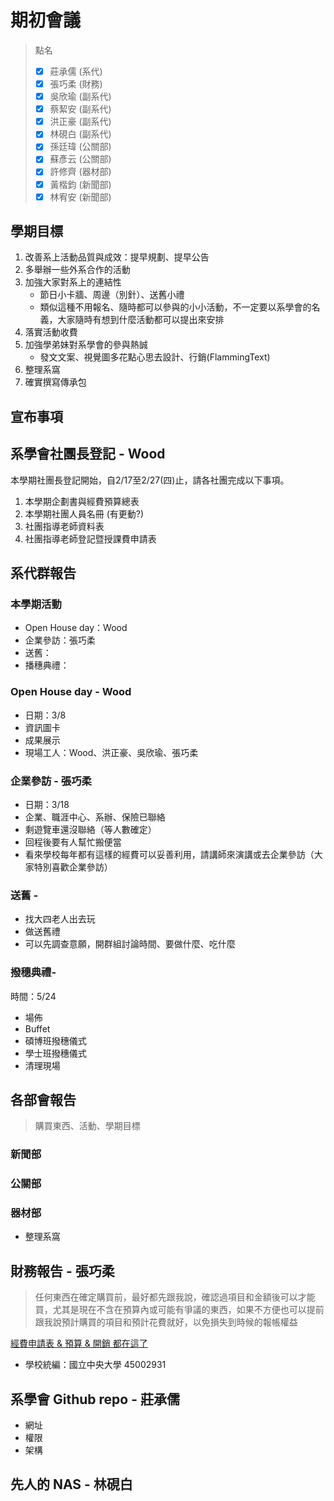 # 期初會議

> 點名
>
> - [x] 莊承儒 (系代)
> - [x] 張巧柔 (財務)
> - [x] 吳欣瑜 (副系代)
> - [x] 蔡絜安 (副系代)
> - [x] 洪正豪 (副系代)
> - [x] 林硯白 (副系代)
> - [x] 孫廷瑋 (公關部)
> - [x] 蘇彥云 (公關部)
> - [x] 許修齊 (器材部)
> - [x] 黃楷鈞 (新聞部)
> - [x] 林宥安 (新聞部)

## 學期目標

1. 改善系上活動品質與成效：提早規劃、提早公告
2. 多舉辦一些外系合作的活動
3. 加強大家對系上的連結性
   - 節日小卡牆、周邊（別針）、送舊小禮
   - 類似這種不用報名、隨時都可以參與的小小活動，不一定要以系學會的名義，大家隨時有想到什麼活動都可以提出來安排
4. 落實活動收費
5. 加強學弟妹對系學會的參與熱誠
   - 發文文案、視覺圖多花點心思去設計、行銷(FlammingText)
6. 整理系窩
7. 確實撰寫傳承包

## 宣布事項

## 系學會社團長登記 - Wood

本學期社團長登記開始，自2/17至2/27(四)止，請各社團完成以下事項。

1. 本學期企劃書與經費預算總表
2. 本學期社團人員名冊 (有更動?)
3. 社團指導老師資料表
4. 社團指導老師登記暨授課費申請表

## 系代群報告

### 本學期活動

- Open House day：Wood
- 企業參訪：張巧柔
- 送舊：
- 播穗典禮：

### Open House day - Wood

- 日期：3/8
- 資訊圖卡
- 成果展示
- 現場工人：Wood、洪正豪、吳欣瑜、張巧柔

### 企業參訪 - 張巧柔

- 日期：3/18
- 企業、職涯中心、系辦、保險已聯絡
- 剩遊覽車還沒聯絡（等人數確定）
- 回程後要有人幫忙搬便當
- 看來學校每年都有這樣的經費可以妥善利用，請講師來演講或去企業參訪（大家特別喜歡企業參訪）

### 送舊 - 

- 找大四老人出去玩
- 做送舊禮
- 可以先調查意願，開群組討論時間、要做什麼、吃什麼

### 撥穗典禮-  

時間：5/24

- 場佈
- Buffet
- 碩博班撥穗儀式
- 學士班撥穗儀式
- 清理現場

## 各部會報告

> 購買東西、活動、學期目標

### 新聞部

### 公關部

### 器材部

- 整理系窩

## 財務報告 - 張巧柔

> 任何東西在確定購買前，最好都先跟我說，確認過項目和金額後可以才能買，尤其是現在不含在預算內或可能有爭議的東西，如果不方便也可以提前跟我說預計購買的項目和預計花費就好，以免損失到時候的報帳權益

[經費申請表 & 預算 & 開銷 都在這了](https://drive.google.com/drive/folders/1-LyPV1JhfjSKeDbrZ9_MAFOIpqN6ctHR)

- 學校統編：國立中央大學 45002931

## 系學會 Github repo - 莊承儒

- 網址
- 權限
- 架構

## 先人的 NAS - 林硯白
